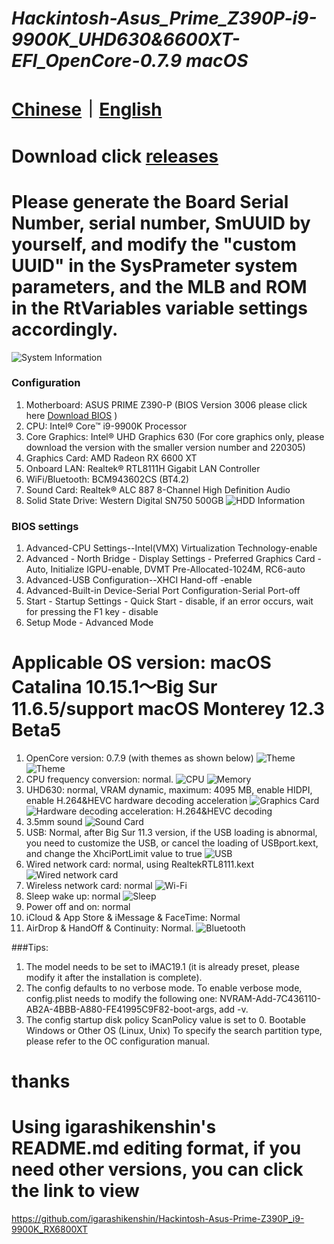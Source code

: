 # *Hackintosh-Asus_Prime_Z390P-i9-9900K_UHD630&6600XT-EFI_OpenCore-0.7.9 macOS*

# [Chinese](https://github.com/jhihhe/Hackintosh-Asus_Prime_Z390P-i9-9900K_UHD630-EFI_OpenCore-0.7.9-macOS/blob/main/README.md)｜[English](https://github.com/jhihhe/Hackintosh-Asus_Prime_Z390P-i9-9900K_UHD630-EFI_OpenCore-0.7.9-macOS/blob/main/README-EN.md)

# Download click [releases](https://github.com/jhihhe/Hackintosh-Asus_Prime_Z390P-i9-9900K_UHD630-RX-6600XT-EFI_OpenCore-0.7.9-macOS/releases)

# Please generate the Board Serial Number, serial number, SmUUID by yourself, and modify the "custom UUID" in the SysPrameter system parameters, and the MLB and ROM in the RtVariables variable settings accordingly.

![System Information](https://tva1.sinaimg.cn/large/cec1774cly8h02ktqf6n1j20yk0lidhq.jpg)

### Configuration
1. Motherboard: ASUS PRIME Z390-P (BIOS Version 3006 please click here [Download BIOS](https://www.asus.com/us/motherboards-components/motherboards/prime/prime-z390-p/HelpDesk_BIOS/) )
1. CPU: Intel® Core™ i9-9900K Processor
1. Core Graphics: Intel® UHD Graphics 630 (For core graphics only, please download the version with the smaller version number and 220305)
1. Graphics Card: AMD Radeon RX 6600 XT
1. Onboard LAN: Realtek® RTL8111H Gigabit LAN Controller
1. WiFi/Bluetooth: BCM943602CS (BT4.2)
1. Sound Card: Realtek® ALC 887 8-Channel High Definition Audio
1. Solid State Drive: Western Digital SN750 500GB
![HDD Information](https://tva1.sinaimg.cn/large/cec1774cly8h02l03yyq9j21860u0ae3.jpg)

### BIOS settings
1. Advanced-CPU Settings--Intel(VMX) Virtualization Technology-enable
1. Advanced - North Bridge - Display Settings - Preferred Graphics Card - Auto, Initialize IGPU-enable, DVMT Pre-Allocated-1024M, RC6-auto
1. Advanced-USB Configuration--XHCI Hand-off -enable
1. Advanced-Built-in Device-Serial Port Configuration-Serial Port-off
1. Start - Startup Settings - Quick Start - disable, if an error occurs, wait for pressing the F1 key - disable
1. Setup Mode - Advanced Mode

# **Applicable OS version: macOS Catalina 10.15.1～Big Sur 11.6.5/support macOS Monterey 12.3 Beta5**
1. OpenCore version: 0.7.9 (with themes as shown below)
![Theme](https://i.loli.net/2021/09/11/t4FBZPeHkwdufiG.png)
![Theme](https://i.loli.net/2021/07/31/uFHJD2BMazqmTcA.png)
1. CPU frequency conversion: normal.
![CPU](https://tva1.sinaimg.cn/large/cec1774cly8gzplake51qj208m0hnjs2.jpg)
![Memory](https://tva2.sinaimg.cn/large/cec1774cly8h02l3ltb6tj21860u0q6j.jpg)
1. UHD630: normal, VRAM dynamic, maximum: 4095 MB, enable HIDPI, enable H.264&HEVC hardware decoding acceleration
![Graphics Card](https://tva3.sinaimg.cn/large/cec1774cly8h02kyt7wtaj21860u0q62.jpg)
![Hardware decoding acceleration: H.264&HEVC decoding](https://tva3.sinaimg.cn/large/cec1774cly8gzz45wjjlrj21880u0tc6.jpg)
1. 3.5mm sound
![Sound Card](https://tva2.sinaimg.cn/large/cec1774cly8h02l3k77ozj21860u0ad8.jpg)
1. USB: Normal, after Big Sur 11.3 version, if the USB loading is abnormal, you need to customize the USB, or cancel the loading of USBport.kext, and change the XhciPortLimit value to true
![USB](https://tva2.sinaimg.cn/large/cec1774cly8h02l3obe9aj21860u0tcc.jpg)
1. Wired network card: normal, using RealtekRTL8111.kext
![Wired network card](https://tva3.sinaimg.cn/large/cec1774cly8h02l3es8a9j21860u0q5l.jpg)
1. Wireless network card: normal
![Wi-Fi](https://tva1.sinaimg.cn/large/cec1774cly8h02l3scsepj21860u0n1j.jpg)
1. Sleep wake up: normal
![Sleep](https://tva3.sinaimg.cn/large/cec1774cly8h02l5ioja1j212p0u0di8.jpg)
1. Power off and on: normal
1. iCloud & App Store & iMessage & FaceTime: Normal
1. AirDrop & HandOff & Continuity: Normal.
![Bluetooth](https://tva2.sinaimg.cn/large/cec1774cly8h02l3i58prj21860u00wc.jpg)

###Tips:

1. The model needs to be set to iMAC19.1 (it is already preset, please modify it after the installation is complete).
1. The config defaults to no verbose mode. To enable verbose mode, config.plist needs to modify the following one: NVRAM-Add-7C436110-AB2A-4BBB-A880-FE41995C9F82-boot-args, add -v.
1. The config startup disk policy ScanPolicy value is set to 0. Bootable Windows or Other OS (Linux, Unix) To specify the search partition type, please refer to the OC configuration manual.

# thanks
# Using igarashikenshin's README.md editing format, if you need other versions, you can click the link to view
https://github.com/igarashikenshin/Hackintosh-Asus-Prime-Z390P_i9-9900K_RX6800XT

